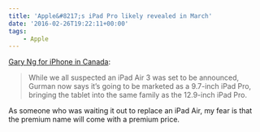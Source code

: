 ```yaml
---
title: 'Apple&#8217;s iPad Pro likely revealed in March'
date: '2016-02-26T19:22:11+00:00'
tags:
    - Apple
---
```


[Gary Ng for iPhone in Canada](http://www.iphoneincanada.ca/ipad/9-7-inch-ipad-pro):

> While we all suspected an iPad Air 3 was set to be announced, Gurman now says it’s going to be marketed as a 9.7-inch iPad Pro, bringing the tablet into the same family as the 12.9-inch iPad Pro.

As someone who was waiting it out to replace an iPad Air, my fear is that the premium name will come with a premium price.